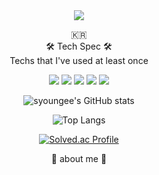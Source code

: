   <div align="center">
  <img src="https://capsule-render.vercel.app/api?type=Soft&color=auto&height=200&section=header&text=SunYoung%20Hwang&fontSize=60" />
  
  <p align="center">
    🇰🇷<br>
    🛠 Tech Spec 🛠<br>
    Techs that I've used at least once</p>
    <p align="center">
      <img src="https://img.shields.io/badge/Node.js-339933?style=flat&logo=Swift&logoColor=white"/>
      <img src="https://img.shields.io/badge/Docker-2496ED?style=flat&logo=Docker&logoColor=white"/>
      <img src="https://img.shields.io/badge/MySQL-4479A1?style=flat&logo=MySQL&logoColor=white"/>
      <img src="https://img.shields.io/badge/Amazon RDS-527FFF?style=flat&logo=Amazon RDS&logoColor=white"/>
      <img src="https://img.shields.io/badge/Amazon EC2-FF9900?style=flat&logo=Amazon EC2S&logoColor=white"/>
    </p>

![syoungee's GitHub stats](https://github-readme-stats.vercel.app/api?username=syoungee&show_icons=true&theme=cobalt)

![Top Langs](https://github-readme-stats.vercel.app/api/top-langs/?username=syoungee&layout=Demo&theme=cobalt)

[![Solved.ac Profile](http://mazassumnida.wtf/api/v2/generate_badge?boj=syoungee)](https://solved.ac/syoungee/)

🧸 about me 🧸

</div>
